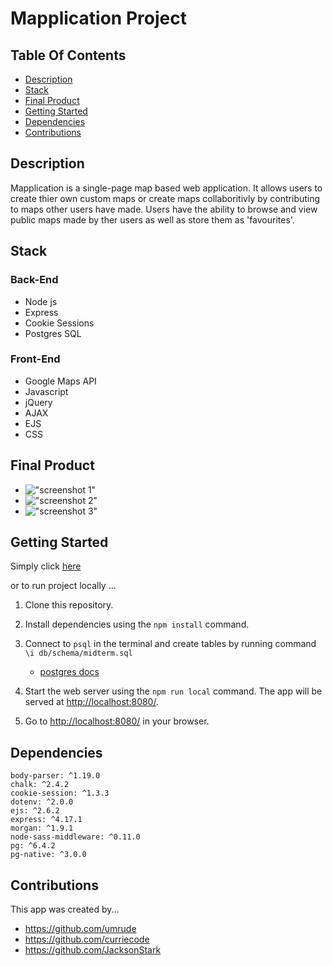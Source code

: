 # Mapplication Project

## Table Of Contents

  - [Description](#description)
  - [Stack](#stack)
  - [Final Product](#final-product)
  - [Getting Started](#getting-started)
  - [Dependencies](#dependencies)
  - [Contributions](#contributions)

## Description
Mapplication is a single-page map based web application. It allows users to create thier own custom maps or create maps collaboritivly by contributing to maps other users have made. Users have the ability to browse and view public maps made by ther users as well as store them as 'favourites'.

## Stack
### Back-End
- Node js
- Express
- Cookie Sessions
- Postgres SQL

### Front-End
- Google Maps API
- Javascript
- jQuery
- AJAX
- EJS
- CSS

## Final Product
- !["screenshot 1"](#)
- !["screenshot 2"](#)
- !["screenshot 3"](#)




## Getting Started
Simply click [here](https://mappifyy.herokuapp.com/login/2)

or to run project locally ...

1. Clone this repository.
2. Install dependencies using the `npm install` command.

3. Connect to `psql` in the terminal and create tables by running command  `\i db/schema/midterm.sql` 
      - [postgres docs](https://www.postgresql.org/docs/)
   
4. Start the web server using the `npm run local` command. The app will be served at <http://localhost:8080/>.

5. Go to <http://localhost:8080/> in your browser.

## Dependencies
    body-parser: ^1.19.0
    chalk: ^2.4.2
    cookie-session: ^1.3.3
    dotenv: ^2.0.0
    ejs: ^2.6.2
    express: ^4.17.1
    morgan: ^1.9.1
    node-sass-middleware: ^0.11.0
    pg: ^6.4.2
    pg-native: ^3.0.0

## Contributions
  This app was created by...

- https://github.com/umrude
- https://github.com/curriecode
- https://github.com/JacksonStark
